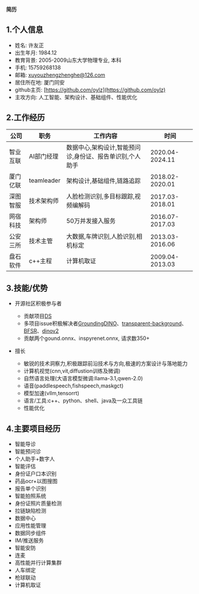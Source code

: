 **简历**

## 1.个人信息

* 姓名: 许友正
* 出生年月: 1984.12
* 教育背景: 2005-2009山东大学物理专业, 本科
* 手机: 15759268138
* 邮箱: xuyouzhengzhenghe@126.com
* 居住所在地: 厦门同安
* github主页:  [https://github.com/oylz](https://github.com/oylz)
* 主攻方向: 人工智能、架构设计、基础组件、性能优化


## 2.工作经历

公司|职务|工作内容|时间
-|-|-|-
智业互联|AI部门经理|数据中心,架构设计,智能预问诊,身份证、报告单识别,个人助手|2020.04-2024.11
厦门亿联|teamleader|架构设计,基础组件,链路追踪|2018.02-2020.01
深图智服|技术架构师|人脸检测识别,多目标跟踪,视频编解码|2017.03-2018.01
网宿科技|架构师|50万并发接入服务|2016.07-2017.03
公安三所|技术主管|大数据,车牌识别,人脸识别,相机标定|2013.03-2016.06
盘石软件|c++主程|计算机取证|2009.04-2013.03


## 3.技能/优势
* 开源社区积极参与者
    * 贡献项目[DS](https://github.com/oylz/DS)
    * 多项目issue积极解决者[GroundingDINO](https://github.com/IDEA-Research/GroundingDINO/issues/156#issuecomment-2324608395)、[transparent-background](https://github.com/plemeri/transparent-background/issues/13)、[BFSR](https://github.com/liyuantsao/BFSR/issues/1)、[dinov2](https://github.com/facebookresearch/dinov2/issues/19)
    * 贡献两个gound.onnx、inspyrenet.onnx, 请求数350+ 

* 擅长
    * 敏锐的技术洞察力,积极跟踪前沿技术与方向,极速的方案设计与落地能力
    * 计算机视觉(cnn,vit,diffustion训练及微调)
    * 自然语言处理(大语言模型微调:llama-3.1,qwen-2.0)
    * 语音(paddlespeech,fishspeech,maskgct)
    * 模型加速(vllm,tensorrt)
    * 语言/工具:c++、python、shell、java及一众工具链
    * 性能优化


## 4.主要项目经历

* 智能导诊
* 智能预问诊
* 个人助手+数字人
* 智能评估
* 身份证户口本识别
* 药品ocr+以图搜图
* 报告单个识别
* 智能拍照系统
* 身份证照片质量检测
* 拉链缺陷检测
* 数据中心
* 应用性能管理
* 数据同步组件
* IM/推送服务
* 智能安防
* 连麦
* 高性能并行计算集群
* 人车绑定
* 枪球联动
* 计算机取证









